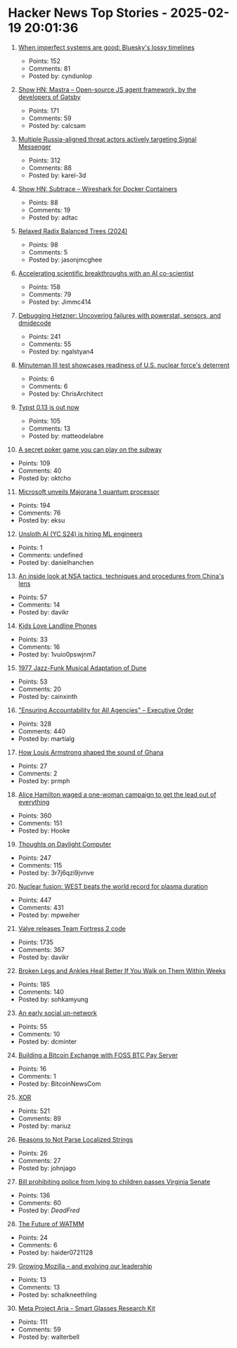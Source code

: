 # Hacker News Top Stories - 2025-02-19 20:01:36

1. [When imperfect systems are good: Bluesky's lossy timelines](https://jazco.dev/2025/02/19/imperfection/)
   - Points: 152
   - Comments: 81
   - Posted by: cyndunlop

2. [Show HN: Mastra – Open-source JS agent framework, by the developers of Gatsby](https://github.com/mastra-ai/mastra)
   - Points: 171
   - Comments: 59
   - Posted by: calcsam

3. [Multiple Russia-aligned threat actors actively targeting Signal Messenger](https://cloud.google.com/blog/topics/threat-intelligence/russia-targeting-signal-messenger)
   - Points: 312
   - Comments: 88
   - Posted by: karel-3d

4. [Show HN: Subtrace – Wireshark for Docker Containers](https://github.com/subtrace/subtrace)
   - Points: 88
   - Comments: 19
   - Posted by: adtac

5. [Relaxed Radix Balanced Trees (2024)](https://peter.horne-khan.com/relaxed-radix-balanced-trees/)
   - Points: 98
   - Comments: 5
   - Posted by: jasonjmcghee

6. [Accelerating scientific breakthroughs with an AI co-scientist](https://research.google/blog/accelerating-scientific-breakthroughs-with-an-ai-co-scientist/)
   - Points: 158
   - Comments: 79
   - Posted by: Jimmc414

7. [Debugging Hetzner: Uncovering failures with powerstat, sensors, and dmidecode](https://www.ubicloud.com/blog/debugging-hetzner-uncovering-failures-with-powerstat-sensors-and-dmidecode)
   - Points: 241
   - Comments: 55
   - Posted by: ngalstyan4

8. [Minuteman III test showcases readiness of U.S. nuclear force's deterrent](https://www.stratcom.mil/Media/News/News-Article-View/Article/4070577/minuteman-iii-test-launch-showcases-readiness-of-us-nuclear-forces-safe-effecti/)
   - Points: 6
   - Comments: 6
   - Posted by: ChrisArchitect

9. [Typst 0.13 is out now](https://typst.app/blog/2025/typst-0.13/)
   - Points: 105
   - Comments: 13
   - Posted by: matteodelabre

10. [A secret poker game you can play on the subway](https://experience.prfalken.dev/english/subway-poker/)
   - Points: 109
   - Comments: 40
   - Posted by: oktcho

11. [Microsoft unveils Majorana 1 quantum processor](https://azure.microsoft.com/en-us/blog/quantum/2025/02/19/microsoft-unveils-majorana-1-the-worlds-first-quantum-processor-powered-by-topological-qubits/)
   - Points: 194
   - Comments: 76
   - Posted by: eksu

12. [Unsloth AI (YC S24) is hiring ML engineers](https://x.com/danielhanchen/status/1891194528931209644)
   - Points: 1
   - Comments: undefined
   - Posted by: danielhanchen

13. [An inside look at NSA tactics, techniques and procedures from China's lens](https://www.inversecos.com/2025/02/an-inside-look-at-nsa-equation-group.html)
   - Points: 57
   - Comments: 14
   - Posted by: davikr

14. [Kids Love Landline Phones](https://www.rnz.co.nz/news/national/542294/who-still-has-a-landline-phone)
   - Points: 33
   - Comments: 16
   - Posted by: 1vuio0pswjnm7

15. [1977 Jazz-Funk Musical Adaptation of Dune](https://www.openculture.com/2025/02/hear-the-jazz-funk-musical-adaptation-of-dune-by-david-matthews-1977.html)
   - Points: 53
   - Comments: 20
   - Posted by: cainxinth

16. ["Ensuring Accountability for All Agencies" – Executive Order](https://www.whitehouse.gov/presidential-actions/2025/02/ensuring-accountability-for-all-agencies/)
   - Points: 328
   - Comments: 440
   - Posted by: martialg

17. [How Louis Armstrong shaped the sound of Ghana](https://www.atlasobscura.com/articles/louis-armstrong-jazz-highlife-ghana)
   - Points: 27
   - Comments: 2
   - Posted by: prmph

18. [Alice Hamilton waged a one-woman campaign to get the lead out of everything](https://www.smithsonianmag.com/innovation/how-alice-hamilton-waged-one-woman-campaign-get-lead-out-everything-180985960/)
   - Points: 360
   - Comments: 151
   - Posted by: Hooke

19. [Thoughts on Daylight Computer](https://jon.bo/posts/daylight-computer-1/)
   - Points: 247
   - Comments: 115
   - Posted by: 3r7j6qzi9jvnve

20. [Nuclear fusion: WEST beats the world record for plasma duration](https://www.cea.fr/english/Pages/News/nuclear-fusion-west-beats-the-world-record-for-plasma-duration.aspx)
   - Points: 447
   - Comments: 431
   - Posted by: mpweiher

21. [Valve releases Team Fortress 2 code](https://github.com/ValveSoftware/source-sdk-2013/commit/0759e2e8e179d5352d81d0d4aaded72c1704b7a9)
   - Points: 1735
   - Comments: 367
   - Posted by: davikr

22. [Broken Legs and Ankles Heal Better If You Walk on Them Within Weeks](https://www.scientificamerican.com/article/broken-legs-and-ankles-heal-better-if-you-walk-on-them-within-weeks/)
   - Points: 185
   - Comments: 140
   - Posted by: sohkamyung

23. [An early social un-network](https://paperstack.com/an_early_social_unnetwork/)
   - Points: 55
   - Comments: 10
   - Posted by: dcminter

24. [Building a Bitcoin Exchange with FOSS BTC Pay Server](https://blog.btcpayserver.org/case-study-unbank/)
   - Points: 16
   - Comments: 1
   - Posted by: BitcoinNewsCom

25. [XOR](https://www.chiark.greenend.org.uk/~sgtatham/quasiblog/xor/)
   - Points: 521
   - Comments: 89
   - Posted by: mariuz

26. [Reasons to Not Parse Localized Strings](https://blog.sffc.xyz/post/190943794505/why-you-should-not-parse-localized-strings)
   - Points: 26
   - Comments: 27
   - Posted by: johnjago

27. [Bill prohibiting police from lying to children passes Virginia Senate](https://www.courthousenews.com/bill-prohibiting-police-from-lying-to-children-passes-virginia-senate/)
   - Points: 136
   - Comments: 60
   - Posted by: _DeadFred_

28. [The Future of WATMM](https://forum.watmm.com/announcement/67-the-future-of-watmm-please-read/)
   - Points: 24
   - Comments: 6
   - Posted by: haider0721128

29. [Growing Mozilla – and evolving our leadership](https://blog.mozilla.org/en/mozilla/mozilla-leadership-growth-planning-updates/)
   - Points: 13
   - Comments: 13
   - Posted by: schalkneethling

30. [Meta Project Aria - Smart Glasses Research Kit](https://www.projectaria.com/research-kit/?_fb_noscript=1)
   - Points: 111
   - Comments: 59
   - Posted by: walterbell

